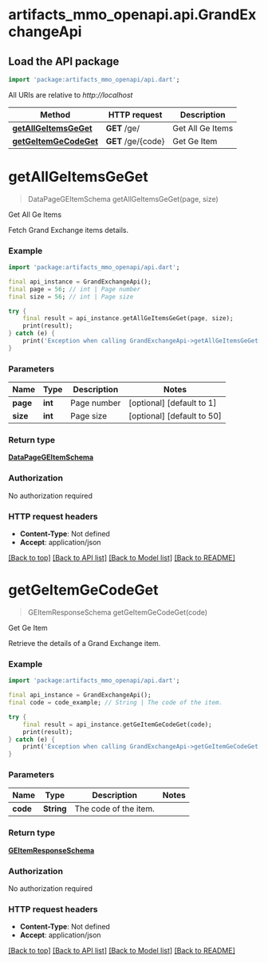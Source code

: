# artifacts_mmo_openapi.api.GrandExchangeApi

## Load the API package
```dart
import 'package:artifacts_mmo_openapi/api.dart';
```

All URIs are relative to *http://localhost*

Method | HTTP request | Description
------------- | ------------- | -------------
[**getAllGeItemsGeGet**](GrandExchangeApi.md#getallgeitemsgeget) | **GET** /ge/ | Get All Ge Items
[**getGeItemGeCodeGet**](GrandExchangeApi.md#getgeitemgecodeget) | **GET** /ge/{code} | Get Ge Item


# **getAllGeItemsGeGet**
> DataPageGEItemSchema getAllGeItemsGeGet(page, size)

Get All Ge Items

Fetch Grand Exchange items details.

### Example
```dart
import 'package:artifacts_mmo_openapi/api.dart';

final api_instance = GrandExchangeApi();
final page = 56; // int | Page number
final size = 56; // int | Page size

try {
    final result = api_instance.getAllGeItemsGeGet(page, size);
    print(result);
} catch (e) {
    print('Exception when calling GrandExchangeApi->getAllGeItemsGeGet: $e\n');
}
```

### Parameters

Name | Type | Description  | Notes
------------- | ------------- | ------------- | -------------
 **page** | **int**| Page number | [optional] [default to 1]
 **size** | **int**| Page size | [optional] [default to 50]

### Return type

[**DataPageGEItemSchema**](DataPageGEItemSchema.md)

### Authorization

No authorization required

### HTTP request headers

 - **Content-Type**: Not defined
 - **Accept**: application/json

[[Back to top]](#) [[Back to API list]](../README.md#documentation-for-api-endpoints) [[Back to Model list]](../README.md#documentation-for-models) [[Back to README]](../README.md)

# **getGeItemGeCodeGet**
> GEItemResponseSchema getGeItemGeCodeGet(code)

Get Ge Item

Retrieve the details of a Grand Exchange item.

### Example
```dart
import 'package:artifacts_mmo_openapi/api.dart';

final api_instance = GrandExchangeApi();
final code = code_example; // String | The code of the item.

try {
    final result = api_instance.getGeItemGeCodeGet(code);
    print(result);
} catch (e) {
    print('Exception when calling GrandExchangeApi->getGeItemGeCodeGet: $e\n');
}
```

### Parameters

Name | Type | Description  | Notes
------------- | ------------- | ------------- | -------------
 **code** | **String**| The code of the item. | 

### Return type

[**GEItemResponseSchema**](GEItemResponseSchema.md)

### Authorization

No authorization required

### HTTP request headers

 - **Content-Type**: Not defined
 - **Accept**: application/json

[[Back to top]](#) [[Back to API list]](../README.md#documentation-for-api-endpoints) [[Back to Model list]](../README.md#documentation-for-models) [[Back to README]](../README.md)

